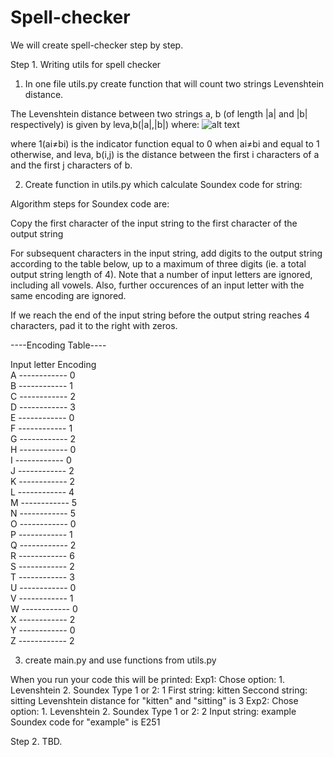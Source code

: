 # Spell-checker
We will create spell-checker step by step.

Step 1. Writing utils for spell checker

1. In one file utils.py create function that will count two strings Levenshtein distance.

The Levenshtein distance between two strings a, b (of length |a| and |b| respectively) is given by leva,b(|a|,|b|) where:
![alt text](https://23o0161033pm1289qo1hzrwi-wpengine.netdna-ssl.com/wp-content/uploads/2017/01/Maths-768x162.jpg)

where 1(ai≠bi) is the indicator function equal to 0 when ai≠bi and equal to 1 otherwise, and leva, b(i,j) is the distance between the first i characters of a and the first j characters of b.

2. Create function in utils.py which calculate Soundex code for string:

Algorithm steps for Soundex code are:

Copy the first character of the input string to the first character of the output string

For subsequent characters in the input string, add digits to the output string according to the table below, up to a maximum of three digits (ie. a total output string length of 4). Note that a number of input letters are ignored, including all vowels. Also, further occurences of an input letter with the same encoding are ignored.

If we reach the end of the input string before the output string reaches 4 characters, pad it to the right with zeros.

----Encoding Table----

Input letter	 Encoding <br />
A	------------ 0 <br />
B	------------ 1 <br />
C	------------ 2 <br />
D	------------ 3 <br />
E	------------ 0 <br />
F	------------ 1 <br />
G	------------ 2 <br />
H	------------ 0 <br />
I	------------ 0 <br />
J	------------ 2 <br />
K	------------ 2 <br />
L	------------ 4 <br />
M	------------ 5 <br />
N	------------ 5 <br />
O	------------ 0 <br />
P	------------ 1 <br />
Q	------------ 2 <br />
R	------------ 6 <br />
S	------------ 2 <br />
T	------------ 3 <br />
U	------------ 0 <br />
V	------------ 1 <br />
W	------------ 0 <br />
X	------------ 2 <br />
Y	------------ 0 <br />
Z	------------ 2 <br />

3. create main.py and use functions from utils.py

When you run your code this will be printed:
Exp1: Chose option:
        1. Levenshtein
        2. Soundex
       Type 1 or 2: 1
       First string: kitten
       Seccond string: sitting
       Levenshtein distance for "kitten" and "sitting" is 3
Exp2: Chose option:
        1. Levenshtein
        2. Soundex
       Type 1 or 2: 2
       Input string: example
       Soundex code for "example" is E251
       
Step 2. TBD.
